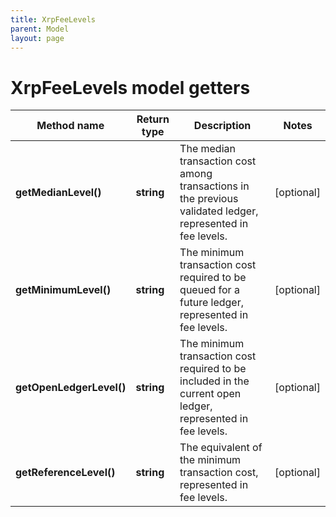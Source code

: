 ```yaml
---
title: XrpFeeLevels
parent: Model
layout: page
---
```


# XrpFeeLevels model getters

Method name | Return type | Description | Notes
------------ | ------------- | ------------- | -------------
**getMedianLevel()** | **string** | The median transaction cost among transactions in the previous validated ledger, represented in fee levels. | [optional]
**getMinimumLevel()** | **string** | The minimum transaction cost required to be queued for a future ledger, represented in fee levels. | [optional]
**getOpenLedgerLevel()** | **string** | The minimum transaction cost required to be included in the current open ledger, represented in fee levels. | [optional]
**getReferenceLevel()** | **string** | The equivalent of the minimum transaction cost, represented in fee levels. | [optional]

